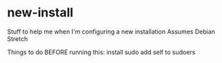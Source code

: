 # new-install
Stuff to help me when I'm configuring a new installation
Assumes Debian Stretch

Things to do BEFORE running this:
install sudo
add self to sudoers
